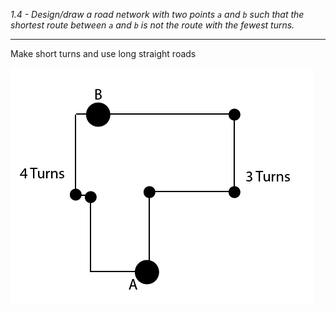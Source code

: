 *1.4 - Design/draw a road network with two points `a` and `b` such that the shortest route between `a` and `b` is not the route with the fewest turns.*  
***

Make short turns and use long straight roads  

![Image of Solution](https://github.com/jonathantorres/bookshelf/blob/master/adm/ch1/img/1-4.png)
